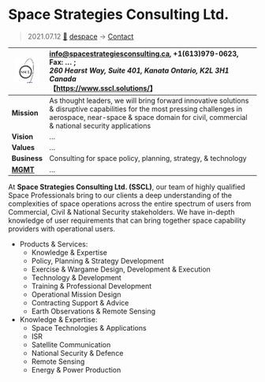 # Space Strategies Consulting Ltd.
> 2021.07.12 [🚀](../../index/index.md) [despace](../index.md) → [Contact](../contact.md)

|[![](../f/con/s/sscl_logo1_thumb.png)](../f/con/s/s/sscl_logo1.jpg)|<info@spacestrategiesconsulting.ca>, +1(613)979-0623, Fax: … ;<br> *260 Hearst Way, Suite 401, Kanata Ontario, K2L 3H1 Canada*<br> 【<https://www.sscl.solutions/>】|
|:--|:--|
|**Mission**|As thought leaders, we will bring forward innovative solutions & disruptive capabilities for the most pressing challenges in aerospace, near-space & space domain for civil, commercial & national security applications|
|**Vision**|…|
|**Values**|…|
|**Business**|Consulting for space policy, planning, strategy, & technology|
|**[MGMT](../mgmt.md)**|…|

At **Space Strategies Consulting Ltd. (SSCL)**, our team of highly qualified Space Professionals bring to our clients a deep understanding of the complexities of space operations across the entire spectrum of users from Commercial, Civil & National Security stakeholders. We have in-depth knowledge of user requirements that can bring together space capability providers with operational users.

   - Products & Services:
      - Knowledge & Expertise
      - Policy, Planning & Strategy Development
      - Exercise & Wargame Design, Development & Execution
      - Technology & Development
      - Training & Professional Development
      - Operational Mission Design
      - Contracting Support & Advice
      - Earth Observations & Remote Sensing
   - Knowledge & Expertise:
      - Space Technologies & Applications
      - ISR
      - Satellite Communication
      - National Security & Defence
      - Remote Sensing
      - Energy & Power Production


<p style="page-break-after:always"> </p>
